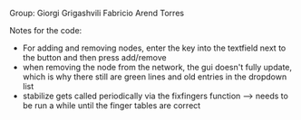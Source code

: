 Group:
    Giorgi Grigashvili
    Fabricio Arend Torres

Notes for the code:

- For adding and removing nodes, enter the key into the textfield next to the button and then press add/remove
- when removing the node from the network, the gui doesn't fully update,
    which is why there still are green lines and old entries in the dropdown list
- stabilize gets called periodically via the fixfingers function
--> needs to be run a while until the finger tables are correct
